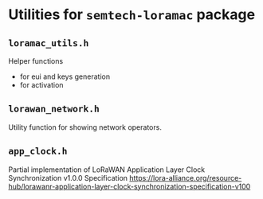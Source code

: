 # Utilities for `semtech-loramac` package


## `loramac_utils.h`

Helper functions
* for eui and keys generation 
* for activation

## `lorawan_network.h`

Utility function for showing network operators.

## `app_clock.h`

Partial implementation of LoRaWAN Application Layer Clock Synchronization v1.0.0 Specification https://lora-alliance.org/resource-hub/lorawanr-application-layer-clock-synchronization-specification-v100

